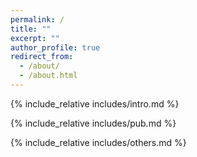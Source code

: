 ```yaml
---
permalink: /
title: ""
excerpt: ""
author_profile: true
redirect_from: 
  - /about/
  - /about.html
---
```


<span class='anchor' id='about-me'></span>
{% include_relative includes/intro.md %}

<!--{% include_relative includes/news.md %}-->

{% include_relative includes/pub.md %}

<!--{% include_relative includes/honers.md %}-->

{% include_relative includes/others.md %}
